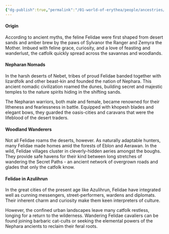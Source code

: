 ```yaml
---
{"dg-publish":true,"permalink":"/01-world-of-erythea/people/ancestries/felidae/","title":"Felidae","contentClasses":"hide-header-underline embed-clean","tags":["Ancestry/Common"],"dgShowInlineTitle":true,"noteIcon":null}
---
```


#### Origin
According to ancient myths, the feline Felidae were first shaped from desert sands and amber brew by the paws of Sylvanor the Ranger and Zemyra the Mother. Imbued with feline grace, curiosity, and a love of feasting and wanderlust, the catfolk quickly spread across the savannas and woodlands.

#### Nepharan Nomads
In the harsh deserts of Nebet, tribes of proud Felidae banded together with lizardfolk and other beast-kin and founded the nation of Nephara. This ancient nomadic civilization roamed the dunes, building secret and majestic temples to the nature spirits hiding in the shifting sands. 

The Nepharan warriors, both male and female, became renowned for their litheness and fearlessness in battle. Equipped with khopesh blades and elegant bows, they guarded the oasis-cities and caravans that were the lifeblood of the desert traders.

#### Woodland Wanderers
Not all Felidae roams the deserts, however. As naturally adaptable hunters, many Felidae made homes amid the forests of Eblon and Aerawan. In the wild, Felidae villages cluster in cleverly-hidden aeries amongst the boughs. They provide safe havens for their kind between long stretches of wandering the Secret Paths - an ancient network of overgrown roads and glades that only the catfolk know.

#### Felidae in Azulihrun
In the great cities of the present age like Azulihrun, Felidae have integrated well as cunning messengers, street-performers, wardens and diplomats. Their inherent charm and curiosity make them keen interpreters of culture.

However, the confined urban landscapes leave many catfolk restless, longing for a return to the wilderness. Wandering Felidae cavaliers can be found joining barbaric cat-cults or seeking the elemental powers of the Nephara ancients to reclaim their feral roots.